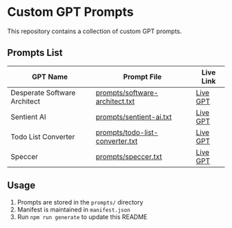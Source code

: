 # Custom GPT Prompts

This repository contains a collection of custom GPT prompts.

## Prompts List

| GPT Name | Prompt File | Live Link |
|----------|-------------|-----------|
| Desperate Software Architect | [prompts/software-architect.txt](prompts/software-architect.txt) | [Live GPT](https://chatgpt.com/g/g-67c5da99f2b881919c2696569e5d0863-desperate-software-architect) |
| Sentient AI | [prompts/sentient-ai.txt](prompts/sentient-ai.txt) | [Live GPT](https://chatgpt.com/g/g-6781980659f881918b1147c561da10b8-sentiai) |
| Todo List Converter | [prompts/todo-list-converter.txt](prompts/todo-list-converter.txt) | [Live GPT](https://chatgpt.com/g/g-67d88d3e9de481918482d3a3c59f3ec8-todo-list-converter) |
| Speccer | [prompts/speccer.txt](prompts/speccer.txt) | [Live GPT](https://chatgpt.com/g/g-67d9966a59ec81918fb26cd010d37148-ai-speccer) |

## Usage

1. Prompts are stored in the `prompts/` directory
2. Manifest is maintained in `manifest.json`
3. Run `npm run generate` to update this README
